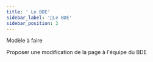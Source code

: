 ```yaml
---
title: ' Le BDE'
sidebar_label: '🔔Le BDE'
sidebar_position: 2
---
```




Modèle à faire

Proposer une modification de la page à l'équipe du BDE